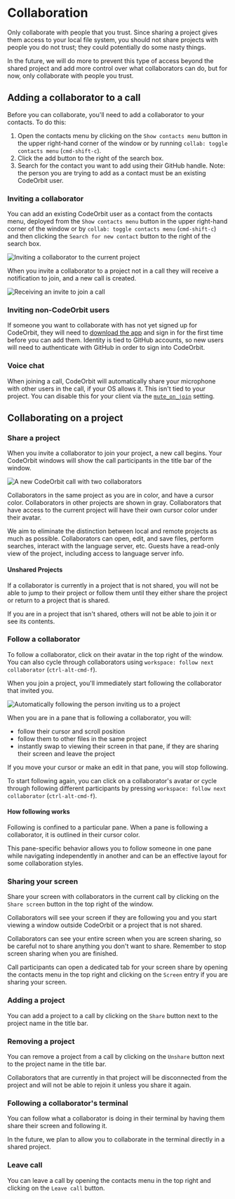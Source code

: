 # Collaboration

Only collaborate with people that you trust. Since sharing a project gives them access to your local file system, you should not share projects with people you do not trust; they could potentially do some nasty things.

In the future, we will do more to prevent this type of access beyond the shared project and add more control over what collaborators can do, but for now, only collaborate with people you trust.

## Adding a collaborator to a call

Before you can collaborate, you'll need to add a collaborator to your contacts. To do this:

1. Open the contacts menu by clicking on the `Show contacts menu` button in the upper right-hand corner of the window or by running `collab: toggle contacts menu` (`cmd-shift-c`).
2. Click the add button to the right of the search box.
3. Search for the contact you want to add using their GitHub handle. Note: the person you are trying to add as a contact must be an existing CodeOrbit user.

### Inviting a collaborator

You can add an existing CodeOrbit user as a contact from the contacts menu, deployed from the `Show contacts menu` button in the upper right-hand corner of the window or by `collab: toggle contacts menu` (`cmd-shift-c`) and then clicking the `Search for new contact` button to the right of the search box.

![Inviting a collaborator to the current project](https://CodeOrbit.dev/img/collaboration/add-a-collaborator.png)

When you invite a collaborator to a project not in a call they will receive a notification to join, and a new call is created.

![Receiving an invite to join a call](https://CodeOrbit.dev/img/collaboration/receiving-an-invite.jpg)

### Inviting non-CodeOrbit users

If someone you want to collaborate with has not yet signed up for CodeOrbit, they will need to [download the app](https://CodeOrbit.dev/download) and sign in for the first time before you can add them. Identity is tied to GitHub accounts, so new users will need to authenticate with GitHub in order to sign into CodeOrbit.

### Voice chat

When joining a call, CodeOrbit will automatically share your microphone with other users in the call, if your OS allows it. This isn't tied to your project. You can disable this for your client via the [`mute_on_join`](./configuring-CodeOrbit.md#calls) setting.

## Collaborating on a project

### Share a project

When you invite a collaborator to join your project, a new call begins. Your CodeOrbit windows will show the call participants in the title bar of the window.

![A new CodeOrbit call with two collaborators](https://CodeOrbit.dev/img/collaboration/new-call.png)

Collaborators in the same project as you are in color, and have a cursor color. Collaborators in other projects are shown in gray. Collaborators that have access to the current project will have their own cursor color under their avatar.

We aim to eliminate the distinction between local and remote projects as much as possible. Collaborators can open, edit, and save files, perform searches, interact with the language server, etc. Guests have a read-only view of the project, including access to language server info.

#### Unshared Projects

If a collaborator is currently in a project that is not shared, you will not be able to jump to their project or follow them until they either share the project or return to a project that is shared.

If you are in a project that isn't shared, others will not be able to join it or see its contents.

### Follow a collaborator

To follow a collaborator, click on their avatar in the top right of the window. You can also cycle through collaborators using `workspace: follow next collaborator` (`ctrl-alt-cmd-f`).

When you join a project, you'll immediately start following the collaborator that invited you.

![Automatically following the person inviting us to a project](https://codeorbit.dev/img/collaboration/joining-a-call.png)

When you are in a pane that is following a collaborator, you will:

- follow their cursor and scroll position
- follow them to other files in the same project
- instantly swap to viewing their screen in that pane, if they are sharing their screen and leave the project

If you move your cursor or make an edit in that pane, you will stop following.

To start following again, you can click on a collaborator's avatar or cycle through following different participants by pressing `workspace: follow next collaborator` (`ctrl-alt-cmd-f`).

#### How following works

Following is confined to a particular pane. When a pane is following a collaborator, it is outlined in their cursor color.

This pane-specific behavior allows you to follow someone in one pane while navigating independently in another and can be an effective layout for some collaboration styles.

### Sharing your screen

Share your screen with collaborators in the current call by clicking on the `Share screen` button in the top right of the window.

Collaborators will see your screen if they are following you and you start viewing a window outside CodeOrbit or a project that is not shared.

Collaborators can see your entire screen when you are screen sharing, so be careful not to share anything you don't want to share. Remember to stop screen sharing when you are finished.

Call participants can open a dedicated tab for your screen share by opening the contacts menu in the top right and clicking on the `Screen` entry if you are sharing your screen.

### Adding a project

You can add a project to a call by clicking on the `Share` button next to the project name in the title bar.

### Removing a project

You can remove a project from a call by clicking on the `Unshare` button next to the project name in the title bar.

Collaborators that are currently in that project will be disconnected from the project and will not be able to rejoin it unless you share it again.

### Following a collaborator's terminal

You can follow what a collaborator is doing in their terminal by having them share their screen and following it.

In the future, we plan to allow you to collaborate in the terminal directly in a shared project.

### Leave call

You can leave a call by opening the contacts menu in the top right and clicking on the `Leave call` button.
